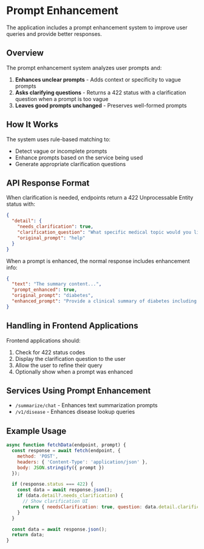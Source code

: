 # Prompt Enhancement

The application includes a prompt enhancement system to improve user queries and provide better responses.

## Overview

The prompt enhancement system analyzes user prompts and:

1. **Enhances unclear prompts** - Adds context or specificity to vague prompts
2. **Asks clarifying questions** - Returns a 422 status with a clarification question when a prompt is too vague
3. **Leaves good prompts unchanged** - Preserves well-formed prompts

## How It Works

The system uses rule-based matching to:
- Detect vague or incomplete prompts
- Enhance prompts based on the service being used
- Generate appropriate clarification questions

## API Response Format

When clarification is needed, endpoints return a 422 Unprocessable Entity status with:

```json
{
  "detail": {
    "needs_clarification": true,
    "clarification_question": "What specific medical topic would you like information about?",
    "original_prompt": "help"
  }
}
```

When a prompt is enhanced, the normal response includes enhancement info:

```json
{
  "text": "The summary content...",
  "prompt_enhanced": true,
  "original_prompt": "diabetes",
  "enhanced_prompt": "Provide a clinical summary of diabetes including key symptoms, diagnostic criteria, and treatment approaches"
}
```

## Handling in Frontend Applications

Frontend applications should:

1. Check for 422 status codes
2. Display the clarification question to the user
3. Allow the user to refine their query
4. Optionally show when a prompt was enhanced

## Services Using Prompt Enhancement

- `/summarize/chat` - Enhances text summarization prompts
- `/v1/disease` - Enhances disease lookup queries

## Example Usage

```javascript
async function fetchData(endpoint, prompt) {
  const response = await fetch(endpoint, {
    method: 'POST',
    headers: { 'Content-Type': 'application/json' },
    body: JSON.stringify({ prompt })
  });

  if (response.status === 422) {
    const data = await response.json();
    if (data.detail?.needs_clarification) {
      // Show clarification UI
      return { needsClarification: true, question: data.detail.clarification_question };
    }
  }

  const data = await response.json();
  return data;
}
```
